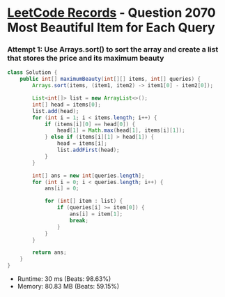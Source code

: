 # [LeetCode Records](../../README.md) - Question 2070 Most Beautiful Item for Each Query

### Attempt 1: Use Arrays.sort() to sort the array and create a list that stores the price and its maximum beauty
```java
class Solution {
    public int[] maximumBeauty(int[][] items, int[] queries) {
        Arrays.sort(items, (item1, item2) -> item1[0] - item2[0]);

        List<int[]> list = new ArrayList<>();
        int[] head = items[0];
        list.add(head);
        for (int i = 1; i < items.length; i++) {
            if (items[i][0] == head[0]) {
                head[1] = Math.max(head[1], items[i][1]);
            } else if (items[i][1] > head[1]) {
                head = items[i];
                list.addFirst(head);
            }
        }

        int[] ans = new int[queries.length];
        for (int i = 0; i < queries.length; i++) {
            ans[i] = 0;

            for (int[] item : list) {
                if (queries[i] >= item[0]) {
                    ans[i] = item[1];
                    break;
                }
            }
        }

        return ans;
    }
}
```
- Runtime: 30 ms (Beats: 98.63%)
- Memory: 80.83 MB (Beats: 59.15%)

<br>
